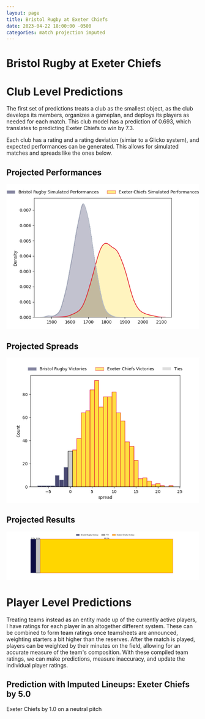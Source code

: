 ```yaml
---  
layout: page  
title: Bristol Rugby at Exeter Chiefs  
date: 2023-04-22 18:00:00 -0500  
categories: match projection imputed  
---
```

# Bristol Rugby at Exeter Chiefs

# Club Level Predictions


The first set of predictions treats a club as the smallest object, as the club develops its members, organizes a gameplan, and deploys its players as needed for each match. This club model has a prediction of 0.693, which translates to predicting Exeter Chiefs to win by 7.3.

Each club has a rating and a rating deviation (simiar to a Glicko system), and expected performances can be generated. This allows for simulated matches and spreads like the ones below.
## Projected Performances


![Projected Performances](plots/performances_2023-04-22-ExeterChiefs-BristolRugby.png)
## Projected Spreads


![Projected Spreads](plots/spreads_2023-04-22-ExeterChiefs-BristolRugby.png)
## Projected Results


![Projected Results](plots/resultbar_2023-04-22-ExeterChiefs-BristolRugby.png)
# Player Level Predictions


Treating teams instead as an entity made up of the currently active players, I have ratings for each player in an altogether different system. These can be combined to form team ratings once teamsheets are announced, weighting starters a bit higher than the reserves. After the match is played, players can be weighted by their minutes on the field, allowing for an accurate measure of the team's composition. With these compiled team ratings, we can make predictions, measure inaccuracy, and update the individual player ratings.
## Prediction with Imputed Lineups: Exeter Chiefs by 5.0


Exeter Chiefs by 1.0 on a neutral pitch

